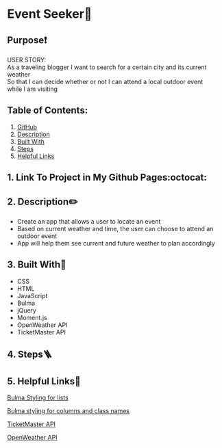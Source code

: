 # Event Seeker:round_pushpin:

## Purpose❗
USER STORY: <br>
 As a traveling blogger
 I want to search for a certain city and its current weather <br>
 So that I can decide whether or not I can attend a local outdoor event <br>
 while I am visiting

   ## Table of Contents:
1. [ GitHub ](#link-to-my-page)
2. [ Description ](#desc)
3. [ Built With ](#built-with)
4. [ Steps ](#steps)
5. [ Helpful Links ](#help)

 <a name="link-to-my-page"></a>
 ## 1. Link To Project in My Github Pages:octocat:

 <a name="desc"></a>
## 2. Description✏️
 * Create an app that allows a user to locate an event
 * Based on current weather and time, the user can choose to attend an outdoor event
 * App will help them see current and future weather to plan accordingly


<a name="built-with"></a>
## 3. Built With🔨
 * CSS
 * HTML
 * JavaScript
 * Bulma
 * jQuery
 * Moment.js
 * OpenWeather API
 * TicketMaster API

  <a name="steps"></a>
 ## 4. Steps:ladder:

 <a name="help"></a>
  ## 5. Helpful Links:link:

[Bulma Styling for lists](https://www.geeksforgeeks.org/bulma-list/)

[Bulma styling for columns and class names](https://bulma.io/documentation/columns/sizes/)

[TicketMaster API](https://developer.ticketmaster.com/products-and-docs/apis/getting-started/)

[OpenWeather API](https://openweathermap.org/api)
